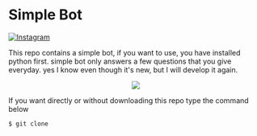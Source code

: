 # Simple Bot

[![Instagram](https://img.shields.io/badge/-python-000?style=flat&logo=python&logoColor=yellow)](https://www.instagram.com/dickysetiawans_/)

This repo contains a simple bot, if you want to use, you have installed python first.
simple bot only answers a few questions that you give everyday.
yes I know even though it's new, but I will develop it again.
<p align="center">
  <img src="https://www.bfbotmanager.com/images/graphics/hero-graphic.svg"> 
</p>

If you want directly or without downloading this repo type the command below
```
$ git clone 
```
